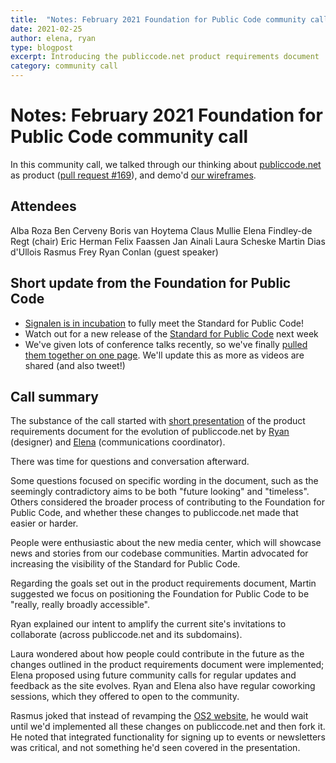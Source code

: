 ```yaml
---
title:  "Notes: February 2021 Foundation for Public Code community call"
date: 2021-02-25
author: elena, ryan 
type: blogpost
excerpt: Introducing the publiccode.net product requirements document
category: community call
---
```



# Notes: February 2021 Foundation for Public Code community call 

In this community call, we talked through our thinking about [publiccode.net](https://publiccode.net/) as product ([pull request #169](https://github.com/publiccodenet/publiccode.net/pull/169)), and demo'd [our wireframes](https://www.figma.com/file/Mcz4evZVI4rRwv3quXtKGC/Site-Map-Wireframe-exploration-Foundation-for-Public-Code?node-id=177%3A0).


## Attendees

Alba Roza
Ben Cerveny
Boris van Hoytema
Claus Mullie
Elena Findley-de Regt (chair)
Eric Herman
Felix Faassen
Jan Ainali
Laura Scheske
Martin Dias d'Ullois
Rasmus Frey
Ryan Conlan (guest speaker)

   
## Short update from the Foundation for Public Code

- [Signalen is in incubation](https://blog.publiccode.net/news/2021/02/04/signalen-is-in-incubation.html) to fully meet the Standard for Public Code!
- Watch out for a new release of the [Standard for Public Code](https://standard.publiccode.net/) next week
- We've given lots of conference talks recently, so we've finally [pulled them together on one page](https://projects.publiccode.net/talks-and-articles.html). We'll update this as more as videos are shared (and also tweet!)


## Call summary

The substance of the call started with [short presentation](https://hackmd.io/@elenafdr/H11apesZ_#/) of the product requirements document for the evolution of publiccode.net by [Ryan](http://www.angelplasma.net/work/) (designer) and [Elena](https://publiccode.net/who-we-are/team/elena-findley-de-regt.html) (communications coordinator).

There was time for questions and conversation afterward.

Some questions focused on specific wording in the document, such as the seemingly contradictory aims to be both "future looking" and "timeless". Others considered the broader process of contributing to the Foundation for Public Code, and whether these changes to publiccode.net made that easier or harder. 

People were enthusiastic about the new media center, which will showcase news and stories from our codebase communities. Martin advocated for increasing the visibility of the Standard for Public Code.

Regarding the goals set out in the product requirements document, Martin suggested we focus on positioning the Foundation for Public Code to be "really, really broadly accessible".

Ryan explained our intent to amplify the current site's invitations to collaborate (across publiccode.net and its subdomains).

Laura wondered about how people could contribute in the future as the changes outlined in the product requirements document were implemented; Elena proposed using future community calls for regular updates and feedback as the site evolves. Ryan and Elena also have regular coworking sessions, which they offered to open to the community.

Rasmus joked that instead of revamping the [OS2 website](https://os2.eu/), he would wait until we'd implemented all these changes on publiccode.net and then fork it. He noted that integrated functionality for signing up to events or newsletters was critical, and not something he'd seen covered in the presentation.
